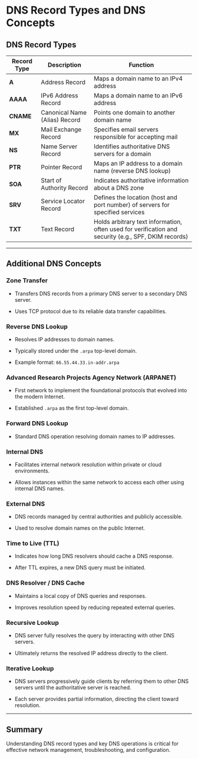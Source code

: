 # DNS Record Types and DNS Concepts

## DNS Record Types

|Record Type|Description|Function|
|---|---|---|
|**A**|Address Record|Maps a domain name to an IPv4 address|
|**AAAA**|IPv6 Address Record|Maps a domain name to an IPv6 address|
|**CNAME**|Canonical Name (Alias) Record|Points one domain to another domain name|
|**MX**|Mail Exchange Record|Specifies email servers responsible for accepting mail|
|**NS**|Name Server Record|Identifies authoritative DNS servers for a domain|
|**PTR**|Pointer Record|Maps an IP address to a domain name (reverse DNS lookup)|
|**SOA**|Start of Authority Record|Indicates authoritative information about a DNS zone|
|**SRV**|Service Locator Record|Defines the location (host and port number) of servers for specified services|
|**TXT**|Text Record|Holds arbitrary text information, often used for verification and security (e.g., SPF, DKIM records)|

---

## Additional DNS Concepts

### Zone Transfer

- Transfers DNS records from a primary DNS server to a secondary DNS server.
    
- Uses TCP protocol due to its reliable data transfer capabilities.
    

### Reverse DNS Lookup

- Resolves IP addresses to domain names.
    
- Typically stored under the `.arpa` top-level domain.
    
- Example format: `66.55.44.33.in-addr.arpa`
    

### Advanced Research Projects Agency Network (ARPANET)

- First network to implement the foundational protocols that evolved into the modern Internet.
    
- Established `.arpa` as the first top-level domain.
    

### Forward DNS Lookup

- Standard DNS operation resolving domain names to IP addresses.
    

### Internal DNS

- Facilitates internal network resolution within private or cloud environments.
    
- Allows instances within the same network to access each other using internal DNS names.
    

### External DNS

- DNS records managed by central authorities and publicly accessible.
    
- Used to resolve domain names on the public Internet.
    

### Time to Live (TTL)

- Indicates how long DNS resolvers should cache a DNS response.
    
- After TTL expires, a new DNS query must be initiated.
    

### DNS Resolver / DNS Cache

- Maintains a local copy of DNS queries and responses.
    
- Improves resolution speed by reducing repeated external queries.
    

### Recursive Lookup

- DNS server fully resolves the query by interacting with other DNS servers.
    
- Ultimately returns the resolved IP address directly to the client.
    

### Iterative Lookup

- DNS servers progressively guide clients by referring them to other DNS servers until the authoritative server is reached.
    
- Each server provides partial information, directing the client toward resolution.
    

---

## Summary

Understanding DNS record types and key DNS operations is critical for effective network management, troubleshooting, and configuration.